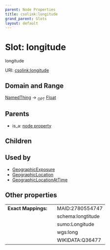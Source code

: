 ```yaml
---
parent: Node Properties
title: csolink:longitude
grand_parent: Slots
layout: default
---
```


# Slot: longitude


longitude

URI: [csolink:longitude](https://w3id.org/csolink/vocab/longitude)

## Domain and Range

[NamedThing](NamedThing.md) ->  <sub>OPT</sub> [Float](types/Float.md)

## Parents

 *  is_a: [node property](node_property.md)

## Children


## Used by

 * [GeographicExposure](GeographicExposure.md)
 * [GeographicLocation](GeographicLocation.md)
 * [GeographicLocationAtTime](GeographicLocationAtTime.md)

## Other properties

|  |  |  |
| --- | --- | --- |
| **Exact Mappings:** | | MAID:2780554747 |
|  | | schema:longtitude |
|  | | sumo:Longitude |
|  | | wgs:long |
|  | | WIKIDATA:Q36477 |

